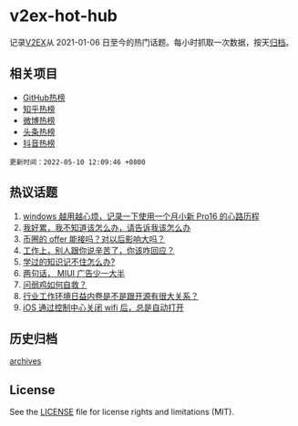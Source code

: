 # v2ex-hot-hub

 记录[V2EX](https://www.v2ex.com/)从 2021-01-06 日至今的热门话题。每小时抓取一次数据，按天[归档](archives)。
 
 ## 相关项目

- [GitHub热榜](https://github.com/lonnyzhang423/github-hot-hub)
- [知乎热榜](https://github.com/lonnyzhang423/zhihu-hot-hub)
- [微博热榜](https://github.com/lonnyzhang423/weibo-hot-hub)
- [头条热榜](https://github.com/lonnyzhang423/toutiao-hot-hub)
- [抖音热榜](https://github.com/lonnyzhang423/douyin-hot-hub)


 `更新时间：2022-05-10 12:09:46 +0800`

## 热议话题

1. [windows 越用越心烦，记录一下使用一个月小新 Pro16 的心路历程](https://www.v2ex.com/t/851764)
1. [我好累，我不知道该怎么办，请告诉我该怎么办](https://www.v2ex.com/t/851808)
1. [币圈的 offer 能接吗？对以后影响大吗？](https://www.v2ex.com/t/851756)
1. [工作上，别人跟你说辛苦了，你该咋回应？](https://www.v2ex.com/t/851825)
1. [学过的知识记不住怎么办?](https://www.v2ex.com/t/851728)
1. [两句话， MIUI 广告少一大半](https://www.v2ex.com/t/851714)
1. [问弱鸡如何自救？](https://www.v2ex.com/t/851911)
1. [行业工作环境日益内卷是不是跟开源有很大关系？](https://www.v2ex.com/t/851734)
1. [iOS 通过控制中心关闭 wifi 后，总是自动打开](https://www.v2ex.com/t/851876)

## 历史归档

[archives](archives)

## License

See the [LICENSE](LICENSE) file for license rights and limitations (MIT).
